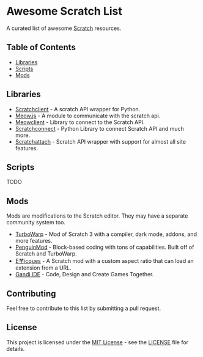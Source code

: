# Awesome Scratch List

A curated list of awesome [Scratch](https://scratch.mit.edu) resources.

## Table of Contents

- [Libraries](#libraries)
- [Scripts](#scripts)
- [Mods](#mods)

## Libraries

- [Scratchclient](https://github.com/cubeythecube/scratchclient) - A scratch API wrapper for Python.
- [Meow.js](https://github.com/meow-js/meow-js) - A module to communicate with the scratch api.
- [Meowclient](https://github.com/webdev03/meowclient) - Library to connect to the Scratch API.
- [Scratchconnect](https://github.com/Sid72020123/scratchconnect) -  Python Library to connect Scratch API and much more.
- [Scratchattach](https://github.com/TimMcCool/scratchattach/) -  Scratch API wrapper with support for almost all site features.

## Scripts

TODO

## Mods
Mods are modifications to the Scratch editor. They may have a separate community system too.

- [TurboWarp](https://turbowarp.org) - Mod of Scratch 3 with a compiler, dark mode, addons, and more features.
- [PenguinMod](https://penguinmod.com/) - Block-based coding with tons of capabilities. Built off of Scratch and TurboWarp.
- [E羊icques](https://sheeptester.github.io/scratch-gui/) - A Scratch mod with a custom aspect ratio that can load an extension from a URL.
- [Gandi IDE](https://cocrea.world/gandi) - Code, Design and Create Games Together.

## Contributing

Feel free to contribute to this list by submitting a pull request.

## License

This project is licensed under the [MIT License](LICENSE) - see the [LICENSE](LICENSE) file for details.
